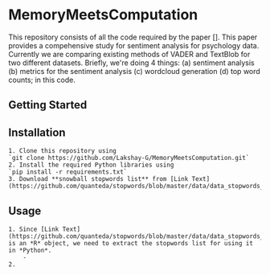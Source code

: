# MemoryMeetsComputation

This repository consists of all the code required by the paper []. This paper provides a compehensive study for sentiment analysis for psychology data. Currently we are comparing existing methods of VADER and TextBlob for two different datasets. Briefly, we're doing 4 things: (a) sentiment analysis (b) metrics for the sentiment analysis (c) wordcloud generation (d) top word counts; in this code.

## Getting Started

## Installation

    1. Clone this repository using
    `git clone https://github.com/Lakshay-G/MemoryMeetsComputation.git`
    2. Install the required Python libraries using
    `pip install -r requirements.txt`
    3. Download **snowball stopwords list** from [Link Text] (https://github.com/quanteda/stopwords/blob/master/data/data_stopwords_snowball.rda)

## Usage

    1. Since [Link Text] (https://github.com/quanteda/stopwords/blob/master/data/data_stopwords_snowball.rda) is an *R* object, we need to extract the stopwords list for using it in *Python*.
        -
    2.

